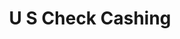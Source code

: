 ---
title: U S Check Cashing
slug: u-s-check-cashing
updated-on: '2024-05-30T13:44:31.749Z'
created-on: '2024-05-30T13:41:46.671Z'
published-on: '2024-05-30T13:54:32.469Z'
f_city-state-2:
- cms/city/kansas-city-ks.md
- cms/city/kansas-city-mo.md
f_locations:
- cms/payday-loan/u-s-check-cashing-28021.md
- cms/payday-loan/u-s-check-cashing-28022.md
- cms/payday-loan/u-s-check-cashing-28023.md
- cms/payday-loan/u-s-check-cashing-28024.md
- cms/payday-loan/u-s-check-cashing-28025.md
f_states:
- cms/state/kansas.md
- cms/state/missouri.md
layout: '[company].html'
tags: company
---